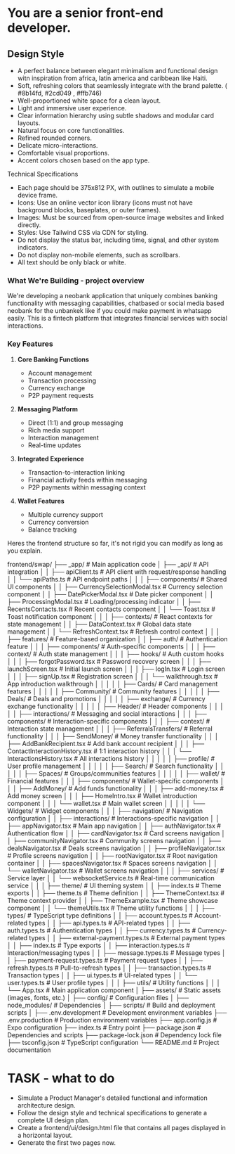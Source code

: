 # You are a senior front-end developer.

## Design Style

- A perfect balance between elegant minimalism and functional design witn inspiration from africa, latin america and caribbean like Haiti.
- Soft, refreshing colors that seamlessly integrate with the brand palette. ( #8b14fd, #2cd049 , #ffb746)
- Well-proportioned white space for a clean layout.
- Light and immersive user experience.
- Clear information hierarchy using subtle shadows and modular card layouts.
- Natural focus on core functionalities.
- Refined rounded corners.
- Delicate micro-interactions.
- Comfortable visual proportions.
- Accent colors chosen based on the app type.

Technical Specifications
- Each page should be 375x812 PX, with outlines to simulate a mobile device frame.
- Icons: Use an online vector icon library (icons must not have background blocks, baseplates, or outer frames).
- Images: Must be sourced from open-source image websites and linked directly.
- Styles: Use Tailwind CSS via CDN for styling.
- Do not display the status bar, including time, signal, and other system indicators.
- Do not display non-mobile elements, such as scrollbars.
- All text should be only black or white.


### What We're Building - project overview
We're developing a neobank application that uniquely combines banking functionality with messaging capabilities, chatbased or social media based neobank for the unbankek like if you could make payment in whatsapp easily. This is a fintech platform that integrates financial services with social interactions.


### Key Features
1. **Core Banking Functions**
   - Account management
   - Transaction processing
   - Currency exchange
   - P2P payment requests


2. **Messaging Platform**
   - Direct (1:1) and group messaging
   - Rich media support
   - Interaction management
   - Real-time updates


3. **Integrated Experience**
   - Transaction-to-interaction linking
   - Financial activity feeds within messaging
   - P2P payments within messaging context


5. **Wallet Features**
   - Multiple currency support
   - Currency conversion
   - Balance tracking

Heres the frontend structure so far, it's not rigid you can modify as long as you explain. 

frontend/swap/
├── _app/                            # Main application code
│   ├── _api/                        # API integration
│   │   ├── apiClient.ts             # API client with request/response handling
│   │   └── apiPaths.ts              # API endpoint paths
│   │
│   ├── components/                  # Shared UI components
│   │   ├── CurrencySelectionModal.tsx  # Currency selection component
│   │   ├── DatePickerModal.tsx      # Date picker component
│   │   ├── ProcessingModal.tsx      # Loading/processing indicator
│   │   ├── RecentsContacts.tsx      # Recent contacts component
│   │   └── Toast.tsx                # Toast notification component
│   │
│   ├── contexts/                    # React contexts for state management
│   │   ├── DataContext.tsx          # Global data state management
│   │   └── RefreshContext.tsx       # Refresh control context
│   │
│   ├── features/                    # Feature-based organization
│   │   ├── auth/                    # Authentication feature
│   │   │   ├── components/          # Auth-specific components
│   │   │   ├── context/             # Auth state management
│   │   │   ├── hooks/               # Auth custom hooks
│   │   │   ├── forgotPassword.tsx   # Password recovery screen
│   │   │   ├── launchScreen.tsx     # Initial launch screen
│   │   │   ├── logIn.tsx            # Login screen
│   │   │   ├── signUp.tsx           # Registration screen
│   │   │   └── walkthrough.tsx      # App introduction walkthrough
│   │   │
│   │   ├── Cards/                   # Card management features
│   │   │
│   │   ├── Community/               # Community features
│   │   │
│   │   ├── Deals/                   # Deals and promotions
│   │   │
│   │   ├── exchange/                # Currency exchange functionality
│   │   │
│   │   ├── Header/                  # Header components
│   │   │
│   │   ├── interactions/            # Messaging and social interactions
│   │   │   ├── components/          # Interaction-specific components
│   │   │   ├── context/             # Interaction state management
│   │   │   ├── ReferralsTransfers/  # Referral functionality
│   │   │   ├── SendMoney/           # Money transfer functionality
│   │   │   ├── AddBankRecipient.tsx # Add bank account recipient
│   │   │   ├── ContactInteractionHistory.tsx  # 1:1 interaction history
│   │   │   └── InteractionsHistory.tsx        # All interactions history
│   │   │
│   │   ├── profile/                 # User profile management
│   │   │
│   │   ├── Search/                  # Search functionality
│   │   │
│   │   ├── Spaces/                  # Groups/communities features
│   │   │
│   │   ├── wallet/                  # Financial features
│   │   │   ├── components/          # Wallet-specific components
│   │   │   ├── AddMoney/            # Add funds functionality
│   │   │   ├── add-money.tsx        # Add money screen
│   │   │   ├── HomeIntro.tsx        # Wallet introduction component
│   │   │   └── wallet.tsx           # Main wallet screen
│   │   │
│   │   └── Widgets/                 # Widget components
│   │
│   ├── navigation/                  # Navigation configuration
│   │   ├── interactions/            # Interactions-specific navigation
│   │   ├── appNavigator.tsx         # Main app navigation
│   │   ├── authNavigator.tsx        # Authentication flow
│   │   ├── cardNavigator.tsx        # Card screens navigation
│   │   ├── communityNavigator.tsx   # Community screens navigation
│   │   ├── dealsNavigator.tsx       # Deals screens navigation
│   │   ├── profileNavigator.tsx     # Profile screens navigation
│   │   ├── rootNavigator.tsx        # Root navigation container
│   │   ├── spacesNavigator.tsx      # Spaces screens navigation
│   │   └── walletNavigator.tsx      # Wallet screens navigation
│   │
│   ├── services/                    # Service layer
│   │   └── websocketService.ts      # Real-time communication service
│   │
│   ├── theme/                       # UI theming system
│   │   ├── index.ts                 # Theme exports
│   │   ├── theme.ts                 # Theme definition
│   │   ├── ThemeContext.tsx         # Theme context provider
│   │   ├── ThemeExample.tsx         # Theme showcase component
│   │   └── themeUtils.tsx           # Theme utility functions
│   │
│   ├── types/                       # TypeScript type definitions
│   │   ├── account.types.ts         # Account-related types
│   │   ├── api.types.ts             # API-related types
│   │   ├── auth.types.ts            # Authentication types
│   │   ├── currency.types.ts        # Currency-related types
│   │   ├── external-payment.types.ts # External payment types
│   │   ├── index.ts                 # Type exports
│   │   ├── interaction.types.ts     # Interaction/messaging types
│   │   ├── message.types.ts         # Message types
│   │   ├── payment-request.types.ts # Payment request types
│   │   ├── refresh.types.ts         # Pull-to-refresh types
│   │   ├── transaction.types.ts     # Transaction types
│   │   ├── ui.types.ts              # UI-related types
│   │   └── user.types.ts            # User profile types
│   │
│   ├── utils/                       # Utility functions
│   │
│   └── App.tsx                      # Main application component
│
├── assets/                          # Static assets (images, fonts, etc.)
│
├── config/                          # Configuration files
│
├── node_modules/                    # Dependencies
│
├── scripts/                         # Build and deployment scripts
│
├── .env.development                 # Development environment variables
├── .env.production                  # Production environment variables
├── app.config.js                    # Expo configuration
├── index.ts                         # Entry point
├── package.json                     # Dependencies and scripts
├── package-lock.json                # Dependency lock file
├── tsconfig.json                    # TypeScript configuration
└── README.md                        # Project documentation


# TASK - what to do
- Simulate a Product Manager's detailed functional and information architecture design.
- Follow the design style and technical specifications to generate a complete UI design plan.
- Create a frontend/ui/design.html file that contains all pages displayed in a horizontal layout.
- Generate the first two pages now.